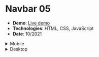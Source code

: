 <h1>Navbar 05</h1>
<ul>
  <li><strong>Demo</strong>: <a href="https://khalilagazal.github.io/playground/_navs/nav-05/" target="_blank">Live demo</a></li>
  <li><strong>Technologies</strong>: HTML, CSS, JavaScript</li>
  <li><strong>Date</strong>: 10/2021</li>
</ul>  
<details>
  <summary>Mobile</summary>
  <img src="https://github.com/khalilagazal/playground/blob/main/_navs/screenshots/nav-05-mobile.jpg" alt="Webpage screenshot">
</details>
<details>
  <summary>Desktop</summary>
  <img src="https://github.com/khalilagazal/playground/blob/main/_navs/screenshots/nav-05-desktop.jpg" alt="Webpage screenshot">
</details>
